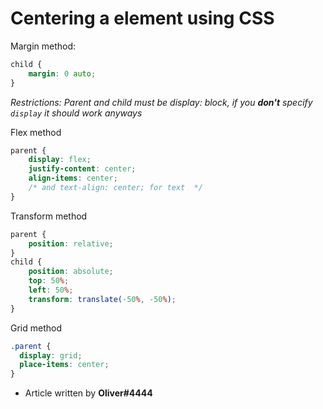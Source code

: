 # Centering a element using CSS

 Margin method:
 ```css
 child {
     margin: 0 auto;
 }
 ```
 *Restrictions: Parent and child must be display: block, if you **don't** specify `display` it should work anyways*
 
 Flex method
 ```css
 parent {
     display: flex;
     justify-content: center;
     align-items: center;
     /* and text-align: center; for text  */
 }
 ```
 
 Transform method
 ```css
 parent {
     position: relative;
 }
 child {
     position: absolute;
     top: 50%;
     left: 50%;
     transform: translate(-50%, -50%);
 }
 ```
 
 Grid method
 ```css
 .parent {
   display: grid;
   place-items: center;
 }
 ```
- Article written by **Oliver#4444**
